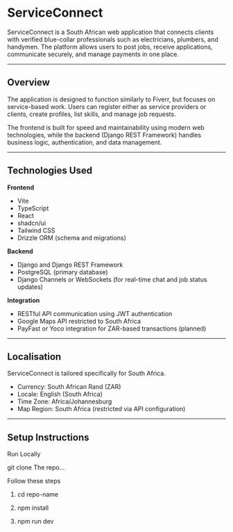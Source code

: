 # ServiceConnect

ServiceConnect is a South African web application that connects clients with verified blue-collar professionals such as electricians, plumbers, and handymen. The platform allows users to post jobs, receive applications, communicate securely, and manage payments in one place.

---

## Overview

The application is designed to function similarly to Fiverr, but focuses on service-based work. Users can register either as service providers or clients, create profiles, list skills, and manage job requests.  

The frontend is built for speed and maintainability using modern web technologies, while the backend (Django REST Framework) handles business logic, authentication, and data management.

---

## Technologies Used

**Frontend**
- Vite  
- TypeScript  
- React  
- shadcn/ui  
- Tailwind CSS  
- Drizzle ORM (schema and migrations)

**Backend**
- Django and Django REST Framework  
- PostgreSQL (primary database)  
- Django Channels or WebSockets (for real-time chat and job status updates)

**Integration**
- RESTful API communication using JWT authentication  
- Google Maps API restricted to South Africa  
- PayFast or Yoco integration for ZAR-based transactions (planned)

---

## Localisation

ServiceConnect is tailored specifically for South Africa.

- Currency: South African Rand (ZAR)  
- Locale: English (South Africa)  
- Time Zone: Africa/Johannesburg  
- Map Region: South Africa (restricted via API configuration)

---

## Setup Instructions
Run Locally


git clone The repo...

Follow these steps
1. cd repo-name

2. npm install

3. npm run dev
